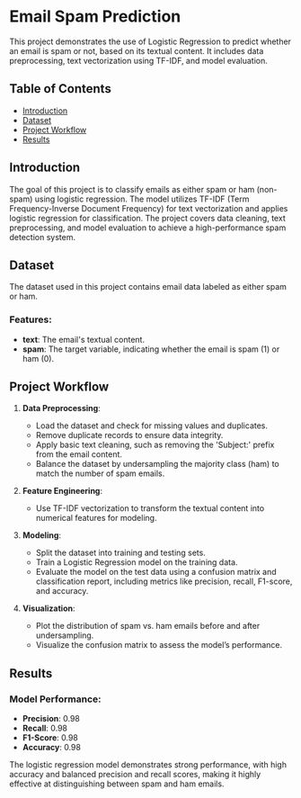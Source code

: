 # Email Spam Prediction

This project demonstrates the use of Logistic Regression to predict whether an email is spam or not, based on its textual content. It includes data preprocessing, text vectorization using TF-IDF, and model evaluation.

## Table of Contents

- [Introduction](#introduction)
- [Dataset](#dataset)
- [Project Workflow](#project-workflow)
- [Results](#results)

## Introduction

The goal of this project is to classify emails as either spam or ham (non-spam) using logistic regression. The model utilizes TF-IDF (Term Frequency-Inverse Document Frequency) for text vectorization and applies logistic regression for classification. The project covers data cleaning, text preprocessing, and model evaluation to achieve a high-performance spam detection system.

## Dataset

The dataset used in this project contains email data labeled as either spam or ham.

### Features:

- **text**: The email's textual content.
- **spam**: The target variable, indicating whether the email is spam (1) or ham (0).

## Project Workflow

1. **Data Preprocessing**:
   - Load the dataset and check for missing values and duplicates.
   - Remove duplicate records to ensure data integrity.
   - Apply basic text cleaning, such as removing the 'Subject:' prefix from the email content.
   - Balance the dataset by undersampling the majority class (ham) to match the number of spam emails.

2. **Feature Engineering**:
   - Use TF-IDF vectorization to transform the textual content into numerical features for modeling.

3. **Modeling**:
   - Split the dataset into training and testing sets.
   - Train a Logistic Regression model on the training data.
   - Evaluate the model on the test data using a confusion matrix and classification report, including metrics like precision, recall, F1-score, and accuracy.

4. **Visualization**:
   - Plot the distribution of spam vs. ham emails before and after undersampling.
   - Visualize the confusion matrix to assess the model’s performance.

## Results

### Model Performance:
- **Precision**: 0.98
- **Recall**: 0.98
- **F1-Score**: 0.98
- **Accuracy**: 0.98

The logistic regression model demonstrates strong performance, with high accuracy and balanced precision and recall scores, making it highly effective at distinguishing between spam and ham emails.

